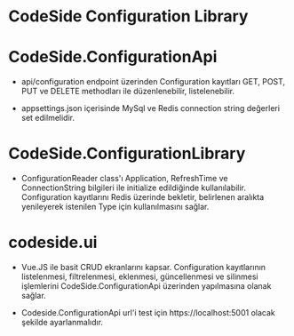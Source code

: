 # CodeSide Configuration Library

# CodeSide.ConfigurationApi

- api/configuration endpoint üzerinden Configuration kayıtları GET, POST, PUT ve DELETE methodları ile düzenlenebilir, listelenebilir.

- appsettings.json içerisinde MySql ve Redis connection string değerleri set edilmelidir.

# CodeSide.ConfigurationLibrary

- ConfigurationReader class'ı Application, RefreshTime ve ConnectionString bilgileri ile initialize edildiğinde kullanılabilir. Configuration kayıtlarını Redis üzerinde bekletir, belirlenen aralıkta yenileyerek istenilen Type için kullanılmasını sağlar.

# codeside.ui

- Vue.JS ile basit CRUD ekranlarını kapsar. Configuration kayıtlarının listelenmesi, filtrelenmesi, eklenmesi, güncellenmesi ve silinmesi işlemlerini CodeSide.ConfigurationApi üzerinden yapılmasına olanak sağlar.

- Codeside.ConfigurationApi url'i test için https://localhost:5001 olacak şekilde ayarlanmalıdır.
